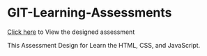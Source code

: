 # GIT-Learning-Assessments

   [Click here](https://git-learning-assessments.netlify.app/) to View the designed assessment
   
   
   This Assessment Design for Learn the HTML, CSS, and JavaScript.
